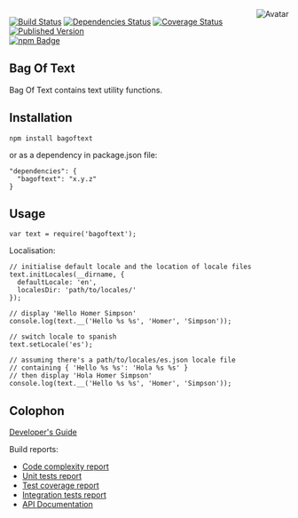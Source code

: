 <img align="right" src="https://raw.github.com/cliffano/bagoftext/master/avatar.jpg" alt="Avatar"/>

[![Build Status](https://img.shields.io/travis/cliffano/bagoftext.svg)](http://travis-ci.org/cliffano/bagoftext)
[![Dependencies Status](https://img.shields.io/david/cliffano/bagoftext.svg)](http://david-dm.org/cliffano/bagoftext)
[![Coverage Status](https://coveralls.io/repos/cliffano/bagoftext/badge.png?branch=master)](https://coveralls.io/r/cliffano/bagoftext?branch=master)
[![Published Version](https://badge.fury.io/js/bagoftext.png)](http://badge.fury.io/js/bagoftext)
<br/>
[![npm Badge](https://nodei.co/npm/bagoftext.png)](http://npmjs.org/package/bagoftext)

Bag Of Text
-----------

Bag Of Text contains text utility functions.

Installation
------------

    npm install bagoftext

or as a dependency in package.json file:

    "dependencies": {
      "bagoftext": "x.y.z"
    }

Usage
-----

    var text = require('bagoftext');
    
Localisation:

    // initialise default locale and the location of locale files
    text.initLocales(__dirname, {
      defaultLocale: 'en',
      localesDir: 'path/to/locales/'
    });

    // display 'Hello Homer Simpson'
    console.log(text.__('Hello %s %s', 'Homer', 'Simpson'));

    // switch locale to spanish
    text.setLocale('es');

    // assuming there's a path/to/locales/es.json locale file
    // containing { 'Hello %s %s': 'Hola %s %s' }
    // then display 'Hola Homer Simpson'
    console.log(text.__('Hello %s %s', 'Homer', 'Simpson'));

Colophon
--------

[Developer's Guide](http://cliffano.github.io/developers_guide.html#nodejs)

Build reports:

* [Code complexity report](http://cliffano.github.io/bagoftext/bob/complexity/plato/index.html)
* [Unit tests report](http://cliffano.github.io/bagoftext/bob/test/buster.out)
* [Test coverage report](http://cliffano.github.io/bagoftext/bob/coverage/buster-istanbul/lcov-report/lib/index.html)
* [Integration tests report](http://cliffano.github.io/bagoftext/bob/test-integration/cmdt.out)
* [API Documentation](http://cliffano.github.io/bagoftext/bob/doc/dox-foundation/index.html)
